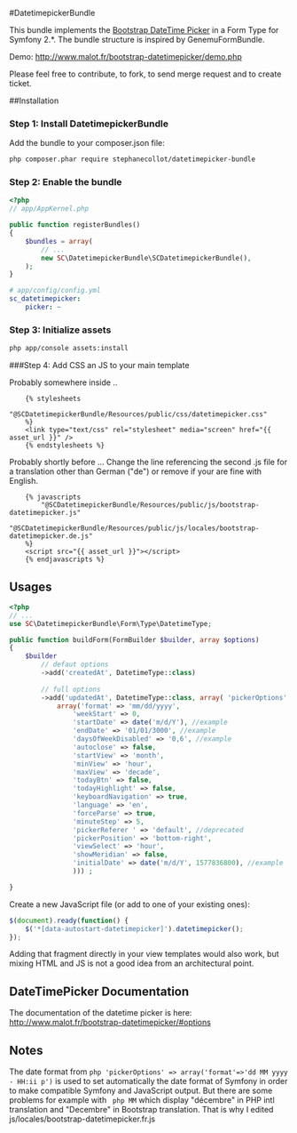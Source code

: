 #DatetimepickerBundle

This bundle implements the [Bootstrap DateTime Picker](https://github.com/smalot/bootstrap-datetimepicker) in a Form Type for Symfony 2.*. The bundle structure is inspired by GenemuFormBundle.

Demo: http://www.malot.fr/bootstrap-datetimepicker/demo.php

Please feel free to contribute, to fork, to send merge request and to create ticket.

##Installation

### Step 1: Install DatetimepickerBundle

Add the bundle to your composer.json file:

```bash
php composer.phar require stephanecollot/datetimepicker-bundle
```

### Step 2: Enable the bundle

``` php
<?php
// app/AppKernel.php

public function registerBundles()
{
    $bundles = array(
        // ...
        new SC\DatetimepickerBundle\SCDatetimepickerBundle(),
    );
}
```

``` yml
# app/config/config.yml
sc_datetimepicker:
    picker: ~
```

### Step 3: Initialize assets

``` bash
php app/console assets:install
```

###Step 4: Add CSS an JS to your main template

Probably somewhere inside <head>..</head>
``` twig
	{% stylesheets
	    "@SCDatetimepickerBundle/Resources/public/css/datetimepicker.css"
	%}
	<link type="text/css" rel="stylesheet" media="screen" href="{{ asset_url }}" />
	{% endstylesheets %}
```

Probably shortly before ..</body>. Change the line referencing the second .js file
for a translation other than German ("de") or remove if your are fine with English.
``` twig
	{% javascripts
	    "@SCDatetimepickerBundle/Resources/public/js/bootstrap-datetimepicker.js"
	    "@SCDatetimepickerBundle/Resources/public/js/locales/bootstrap-datetimepicker.de.js"
	%}
	<script src="{{ asset_url }}"></script>
	{% endjavascripts %}
```

## Usages

``` php
<?php
// ...
use SC\DatetimepickerBundle\Form\Type\DatetimeType;

public function buildForm(FormBuilder $builder, array $options)
{
    $builder
        // defaut options
        ->add('createdAt', DatetimeType::class) 
        
        // full options
        ->add('updatedAt', DatetimeType::class, array( 'pickerOptions' =>
            array('format' => 'mm/dd/yyyy',
                'weekStart' => 0,
                'startDate' => date('m/d/Y'), //example
                'endDate' => '01/01/3000', //example
                'daysOfWeekDisabled' => '0,6', //example
                'autoclose' => false,
                'startView' => 'month',
                'minView' => 'hour',
                'maxView' => 'decade',
                'todayBtn' => false,
                'todayHighlight' => false,
                'keyboardNavigation' => true,
                'language' => 'en',
                'forceParse' => true,
                'minuteStep' => 5,
                'pickerReferer ' => 'default', //deprecated
                'pickerPosition' => 'bottom-right',
                'viewSelect' => 'hour',
                'showMeridian' => false,
                'initialDate' => date('m/d/Y', 1577836800), //example
                ))) ; 

}
```

Create a new JavaScript file (or add to one of your existing ones):

``` javascript
$(document).ready(function() {
	$('*[data-autostart-datetimepicker]').datetimepicker();
});
```

Adding that fragment directly in your view templates would also work, but mixing 
HTML and JS is not a good idea from an architectural point.


## DateTimePicker Documentation

The documentation of the datetime picker is here: http://www.malot.fr/bootstrap-datetimepicker/#options

## Notes

The date format from ``` php 'pickerOptions' => array('format'=>'dd MM yyyy - HH:ii p') ``` is used to set automatically the date format of Symfony in order to make compatible Symfony and JavaScript output.
But there are some problems for example with ``` php MM``` which display "décembre" in PHP intl translation and "Decembre" in Bootstrap translation. That is why I edited js/locales/bootstrap-datetimepicker.fr.js

